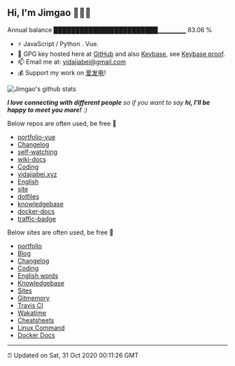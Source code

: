 
<h2>Hi, I'm Jimgao 👋👨‍💻</h2>

Annual balance    ████████████████████████▁▁▁▁▁▁   83.06 %

- ⚡ JavaScript / Python . Vue.
- 🔑 GPG key hosted here at [GitHub](https://github.com/tianheg.gpg) and also [Keybase](https://keybase.io/yidajiabei/pgp_keys.asc), see [Keybase proof](https://gist.github.com/tianheg/1ce40c3e06eddab6bc72b87cc26ec067).
- 📫 Email me at: [yidajiabei@gmail.com](mailto:yidajiabei@gmail.com)
- 💰 Support my work on [爱发电](https://afdian.net/@yidajiabei)!

![Jimgao's github stats](https://github-readme-stats-yidajiabei.vercel.app/api?username=tianheg&show_icons=true)

<em><b>I love connecting with different people</b> so if you want to say <b>hi, I'll be happy to meet you more!</b> :)</em>

Below repos are often used, be free 🤪

- [portfolio-vue](https://github.com/tianheg/portfolio-vue)
- [Changelog](https://github.com/tianheg/Changelog)
- [self-watching](https://github.com/tianheg/self-watching)
- [wiki-docs](https://github.com/tianheg/wiki-docs)
- [Coding](https://github.com/tianheg/coding)
- [yidajiabei.xyz](https://github.com/tianheg/yidajiabei.xyz)
- [English](https://github.com/tianheg/English)
- [site](https://github.com/tianheg/site)
- [dotfiles](https://github.com/tianheg/dotfiles)
- [knowledgebase](https://github.com/tianheg/knowledgebase)
- [docker-docs](https://github.com/tianheg/docker-docs)
- [traffic-badge](https://github.com/tianheg/traffic-badge)

Below sites are often used, be free 🤪

- [portfolio](https://github.com/tianheg/portfolio-vue)
- [Blog](https://blog.yidajiabei.xyz)
- [Changelog](https://tianheg.github.io/Changelog)
- [Coding](https://tianheg.github.io/coding)
- [English words](https://tianheg.github.io/English)
- [Knowledgebase](https://gaotianhe.github.io/knowledgebase)
- [Sites](https://tianheg.github.io/site)
- [Gitmemory](https://www.gitmemory.com/tianheg)
- [Travis CI](https://travis-ci.com/dashboard)
- [Wakatime](https://wakatime.com/dashboard)
- [Cheatsheets](https://tianheg.github.io/cheatsheets)
- [Linux Command](https://tianheg.github.io/linux-command)
- [Docker Docs](https://tianheg.github.io/docker-docs)

---

⏰ Updated on Sat, 31 Oct 2020 00:11:26 GMT
